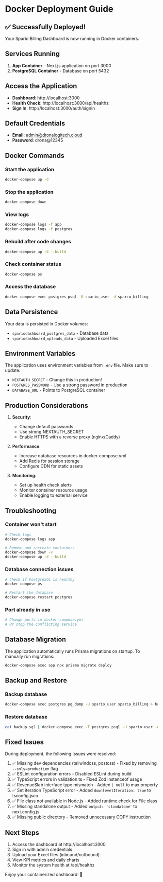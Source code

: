 # Docker Deployment Guide

## ✅ Successfully Deployed!

Your Spario Billing Dashboard is now running in Docker containers.

## Services Running

1. **App Container** - Next.js application on port 3000
2. **PostgreSQL Container** - Database on port 5432

## Access the Application

- **Dashboard**: http://localhost:3000
- **Health Check**: http://localhost:3000/api/healthz
- **Sign In**: http://localhost:3000/auth/signin

## Default Credentials

- **Email**: admin@dronalogitech.cloud
- **Password**: drona@12345

## Docker Commands

### Start the application
```bash
docker-compose up -d
```

### Stop the application
```bash
docker-compose down
```

### View logs
```bash
docker-compose logs -f app
docker-compose logs -f postgres
```

### Rebuild after code changes
```bash
docker-compose up -d --build
```

### Check container status
```bash
docker-compose ps
```

### Access the database
```bash
docker-compose exec postgres psql -U spario_user -d spario_billing
```

## Data Persistence

Your data is persisted in Docker volumes:
- `spariodashboard_postgres_data` - Database data
- `spariodashboard_uploads_data` - Uploaded Excel files

## Environment Variables

The application uses environment variables from `.env` file. Make sure to update:
- `NEXTAUTH_SECRET` - Change this in production!
- `POSTGRES_PASSWORD` - Use a strong password in production
- `DATABASE_URL` - Points to PostgreSQL container

## Production Considerations

1. **Security**:
   - Change default passwords
   - Use strong NEXTAUTH_SECRET
   - Enable HTTPS with a reverse proxy (nginx/Caddy)

2. **Performance**:
   - Increase database resources in docker-compose.yml
   - Add Redis for session storage
   - Configure CDN for static assets

3. **Monitoring**:
   - Set up health check alerts
   - Monitor container resource usage
   - Enable logging to external service

## Troubleshooting

### Container won't start
```bash
# Check logs
docker-compose logs app

# Remove and recreate containers
docker-compose down -v
docker-compose up -d --build
```

### Database connection issues
```bash
# Check if PostgreSQL is healthy
docker-compose ps

# Restart the database
docker-compose restart postgres
```

### Port already in use
```bash
# Change ports in docker-compose.yml
# Or stop the conflicting service
```

## Database Migration

The application automatically runs Prisma migrations on startup. To manually run migrations:

```bash
docker-compose exec app npx prisma migrate deploy
```

## Backup and Restore

### Backup database
```bash
docker-compose exec postgres pg_dump -U spario_user spario_billing > backup.sql
```

### Restore database
```bash
cat backup.sql | docker-compose exec -T postgres psql -U spario_user -d spario_billing
```

## Fixed Issues

During deployment, the following issues were resolved:

1. ✅ Missing dev dependencies (tailwindcss, postcss) - Fixed by removing `--only=production` flag
2. ✅ ESLint configuration errors - Disabled ESLint during build
3. ✅ TypeScript errors in validation.ts - Fixed Zod instanceof usage
4. ✅ RevenueSlab interface type mismatch - Added `| null` to max property
5. ✅ Set iteration TypeScript error - Added `downlevelIteration: true` to tsconfig.json
6. ✅ File class not available in Node.js - Added runtime check for File class
7. ✅ Missing standalone output - Added `output: 'standalone'` to next.config.js
8. ✅ Missing public directory - Removed unnecessary COPY instruction

## Next Steps

1. Access the dashboard at http://localhost:3000
2. Sign in with admin credentials
3. Upload your Excel files (inbound/outbound)
4. View KPI metrics and daily charts
5. Monitor the system health at /api/healthz

Enjoy your containerized dashboard! 🚀
